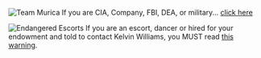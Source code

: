 ![Team Murica](https://github.com/CompanyMen/.github/assets/159488374/5f4083c8-0596-4538-a70e-ac660b5b190d)
If you are CIA, Company, FBI, DEA, or military... [click here](https://github.com/9413d5ff2a0b4f237a264010b65350e7/TAG/blob/master/PHB33/README.md)

![Endangered Escorts](https://github.com/CompanyMen/.github/assets/159488374/15ca520e-45e7-44fc-b710-d8ec2b2773fa)
If you are an escort, dancer or hired for your endowment and told to contact Kelvin Williams, you MUST read [this warning](https://github.com/9413d5ff2a0b4f237a264010b65350e7/TAG/blob/master/PHB33/EscortWarning.md).
